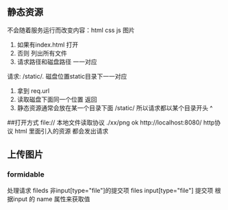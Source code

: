 ## 静态资源
不会随着服务运行而改变内容：html css js 图片
1. 如果有index.html 打开
2. 否则 列出所有文件
3. 请求路径和磁盘路径 一一对应

请求: 
/static/*.*   磁盘位置static目录下一一对应
1. 拿到 req.url 
2. 读取磁盘下面同一个位置 返回
3. 静态资源通常会放在某一个目录下面 /static/ 所以请求都以某个目录开头 ^

##打开方式
file:// 本地文件读取协议 ./xx/png     ok
http://localhost:8080/ http协议
html 里面引入的资源 都会发出请求

## 上传图片
### formidable
处理请求
fileds  非input[type="file"]的提交项
files input[type="file"] 提交项
根据input 的 name 属性来获取值